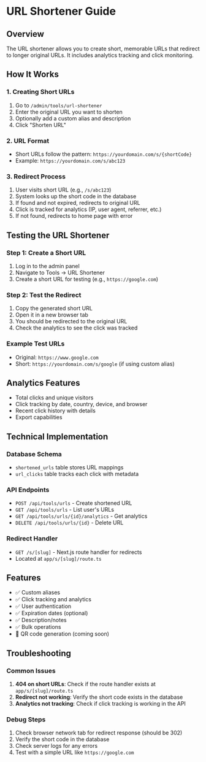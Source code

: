 # URL Shortener Guide

## Overview
The URL shortener allows you to create short, memorable URLs that redirect to longer original URLs. It includes analytics tracking and click monitoring.

## How It Works

### 1. Creating Short URLs
1. Go to `/admin/tools/url-shortener`
2. Enter the original URL you want to shorten
3. Optionally add a custom alias and description
4. Click "Shorten URL"

### 2. URL Format
- Short URLs follow the pattern: `https://yourdomain.com/s/{shortCode}`
- Example: `https://yourdomain.com/s/abc123`

### 3. Redirect Process
1. User visits short URL (e.g., `/s/abc123`)
2. System looks up the short code in the database
3. If found and not expired, redirects to original URL
4. Click is tracked for analytics (IP, user agent, referrer, etc.)
5. If not found, redirects to home page with error

## Testing the URL Shortener

### Step 1: Create a Short URL
1. Log in to the admin panel
2. Navigate to Tools → URL Shortener
3. Create a short URL for testing (e.g., `https://google.com`)

### Step 2: Test the Redirect
1. Copy the generated short URL
2. Open it in a new browser tab
3. You should be redirected to the original URL
4. Check the analytics to see the click was tracked

### Example Test URLs
- Original: `https://www.google.com`
- Short: `https://yourdomain.com/s/google` (if using custom alias)

## Analytics Features
- Total clicks and unique visitors
- Click tracking by date, country, device, and browser
- Recent click history with details
- Export capabilities

## Technical Implementation

### Database Schema
- `shortened_urls` table stores URL mappings
- `url_clicks` table tracks each click with metadata

### API Endpoints
- `POST /api/tools/urls` - Create shortened URL
- `GET /api/tools/urls` - List user's URLs
- `GET /api/tools/urls/{id}/analytics` - Get analytics
- `DELETE /api/tools/urls/{id}` - Delete URL

### Redirect Handler
- `GET /s/[slug]` - Next.js route handler for redirects
- Located at `app/s/[slug]/route.ts`

## Features
- ✅ Custom aliases
- ✅ Click tracking and analytics
- ✅ User authentication
- ✅ Expiration dates (optional)
- ✅ Description/notes
- ✅ Bulk operations
- 🔄 QR code generation (coming soon)

## Troubleshooting

### Common Issues
1. **404 on short URLs**: Check if the route handler exists at `app/s/[slug]/route.ts`
2. **Redirect not working**: Verify the short code exists in the database
3. **Analytics not tracking**: Check if click tracking is working in the API

### Debug Steps
1. Check browser network tab for redirect response (should be 302)
2. Verify the short code in the database
3. Check server logs for any errors
4. Test with a simple URL like `https://google.com` 
